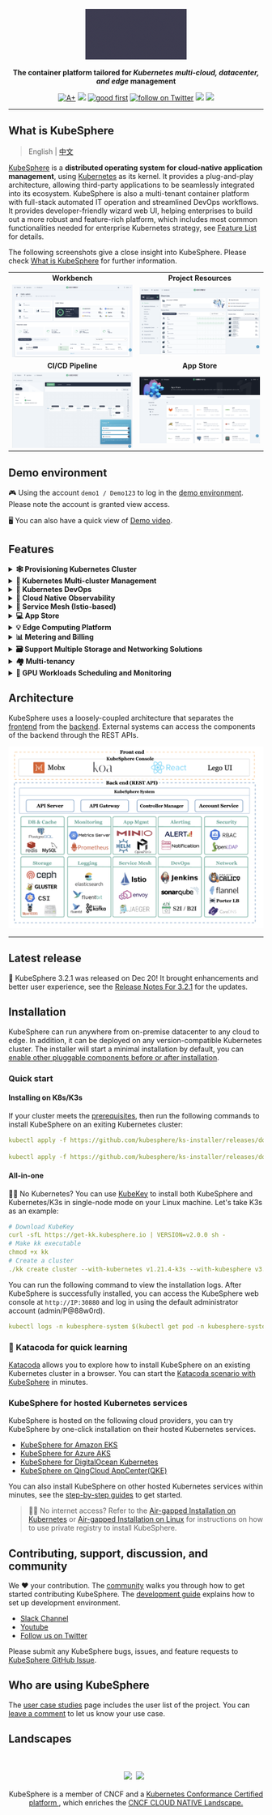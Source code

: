 <p align="center">
<a href="https://kubesphere.io/"><img src="docs/images/kubesphere-icon.gif" alt="banner" width="200px"></a>
</p>

<p align="center">
<b>The container platform tailored for <i>Kubernetes multi-cloud, datacenter, and edge</i> management</b>
</p>

<p align=center>
<a href="https://goreportcard.com/report/github.com/kubesphere/kubesphere"><img src="https://goreportcard.com/badge/github.com/kubesphere/kubesphere" alt="A+"></a>
<a href="https://hub.docker.com/r/kubesphere/ks-installer"><img src="https://img.shields.io/docker/pulls/kubesphere/ks-installer"></a>
<a href="https://github.com/search?q=user%3Akubesphere+user%3Akubesphere-sigs+label%3A%22good+first+issue%22+state%3Aopen&type=Issues&ref=advsearch&l=&l="><img src="https://img.shields.io/github/issues/badges/shields/good%20first%20issue" alt="good first"></a>
<a href="https://twitter.com/intent/follow?screen_name=KubeSphere"><img src="https://img.shields.io/twitter/follow/KubeSphere?style=social" alt="follow on Twitter"></a>
<a href="https://join.slack.com/t/kubesphere/shared_invite/enQtNTE3MDIxNzUxNzQ0LTZkNTdkYWNiYTVkMTM5ZThhODY1MjAyZmVlYWEwZmQ3ODQ1NmM1MGVkNWEzZTRhNzk0MzM5MmY4NDc3ZWVhMjE"><img src="https://img.shields.io/badge/Slack-600%2B-blueviolet?logo=slack&amp;logoColor=white"></a>
<a href="https://www.youtube.com/channel/UCyTdUQUYjf7XLjxECx63Hpw"><img src="https://img.shields.io/youtube/channel/subscribers/UCyTdUQUYjf7XLjxECx63Hpw?style=social"></a>
</p>


----

## What is KubeSphere

> English | [中文](README_zh.md)

[KubeSphere](https://kubesphere.io/) is a **distributed operating system for cloud-native application management**, using [Kubernetes](https://kubernetes.io) as its kernel. It provides a plug-and-play architecture, allowing third-party applications to be seamlessly integrated into its ecosystem. KubeSphere is also a multi-tenant container platform with full-stack automated IT operation and streamlined DevOps workflows. It provides developer-friendly wizard web UI, helping enterprises to build out a more robust and feature-rich platform, which includes most common functionalities needed for enterprise Kubernetes strategy, see [Feature List](#features) for details.

The following screenshots give a close insight into KubeSphere. Please check [What is KubeSphere](https://kubesphere.io/docs/introduction/what-is-kubesphere/) for further information.

<table>
  <tr>
      <td width="50%" align="center"><b>Workbench</b></td>
      <td width="50%" align="center"><b>Project Resources</b></td>
  </tr>
  <tr>
     <td><img src="docs/images/console.png"/></td>
     <td><img src="docs/images/project.png"/></td>
  </tr>
  <tr>
      <td width="50%" align="center"><b>CI/CD Pipeline</b></td>
      <td width="50%" align="center"><b>App Store</b></td>
  </tr>
  <tr>
     <td><img src="docs/images/cicd.png"/></td>
     <td><img src="docs/images/app-store.png"/></td>
  </tr>
</table>

## Demo environment

🎮 Using the account `demo1 / Demo123` to log in the [demo environment](https://demo.kubesphere.io/). Please note the account is granted view access. 

🖥 You can also have a quick view of [Demo video](https://youtu.be/YxZ1YUv0CYs).

## Features

<details>
  <summary><b>🕸 Provisioning Kubernetes Cluster</b></summary>
  Support deploy Kubernetes on any infrastructure, support online and air-gapped installation, <a href="https://kubesphere.io/docs/installing-on-linux/introduction/intro/">learn more</a>.
  </details>

<details>
  <summary><b>🔗 Kubernetes Multi-cluster Management</b></summary>
  Provide a centralized control plane to manage multiple Kubernetes clusters, support propagate an app to multiple K8s clusters across different cloud providers.
  </details>

<details>
  <summary><b>🤖 Kubernetes DevOps</b></summary>
  Provide out-of-box CI/CD based on Jenkins, and offers automated workflow tools including binary-to-image (B2I) and source-to-image (S2I), <a href="https://kubesphere.io/devops/">learn more</a>.
  </details>

<details>
  <summary><b>🔎 Cloud Native Observability</b></summary>
  Multi-dimensional monitoring, events and auditing logs are supported; multi-tenant log query and collection, alerting and notification are built-in, <a href="https://kubesphere.io/observability/">learn more</a>.
  </details>

<details>
  <summary><b>🧩 Service Mesh (Istio-based)</b></summary>
  Provide fine-grained traffic management, observability and tracing for distributed microservice applications, provides visualization for traffic topology, <a href="https://kubesphere.io/service-mesh/">learn more</a>.
  </details>

<details>
  <summary><b>💻 App Store</b></summary>
  Provide an App Store for Helm-based applications, and offer application lifecycle management on Kubernetes platform, <a href="https://kubesphere.io/docs/pluggable-components/app-store/">learn more</a>.
  </details>

<details>
  <summary><b>💡 Edge Computing Platform</b></summary>
  KubeSphere integrates <a href="https://kubeedge.io/en/">KubeEdge</a> to enable users to deploy applications on the edge devices and view logs and monitoring metrics of them on the console, <a href="https://kubesphere.io/docs/pluggable-components/kubeedge/">learn more</a>.
  </details>

<details>
  <summary><b>📊 Metering and Billing</b></summary>
  Track resource consumption at different levels on a unified dashboard, which helps you make better-informed decisions on planning and reduce the cost, <a href="https://kubesphere.io/docs/toolbox/metering-and-billing/view-resource-consumption/">learn more</a>.
  </details>

<details>
  <summary><b>🗃 Support Multiple Storage and Networking Solutions</b></summary>
  <li>Support GlusterFS, CephRBD, NFS, LocalPV solutions, and provide CSI plugins to consume storage from multiple cloud providers.</li><li>Provide Load Balancer Implementation <a href="https://github.com/kubesphere/openelb">OpenELB</a> for Kubernetes in bare-metal, edge, and virtualization.</li><li> Provides network policy and Pod IP pools management, support Calico, Flannel, Kube-OVN</li>.</li>.
  </details>

<details>
  <summary><b>🏘 Multi-tenancy</b></summary>
  Provide unified authentication with fine-grained roles and three-tier authorization system, and support AD/LDAP authentication.
  </details>

<details>
  <summary><b>🧠 GPU Workloads Scheduling and Monitoring</b></summary>
  Create GPU workloads on the GUI, schedule GPU resources, and manage GPU resource quotas by tenant.
  </details>


## Architecture

KubeSphere uses a loosely-coupled architecture that separates the [frontend](https://github.com/kubesphere/console) from the [backend](https://github.com/kubesphere/kubesphere). External systems can access the components of the backend through the REST APIs. 

![Architecture](docs/images/architecture.png)

----

## Latest release

🎉 KubeSphere 3.2.1 was released on Dec 20! It brought enhancements and better user experience, see the [Release Notes For 3.2.1](https://kubesphere.io/docs/release/release-v321/) for the updates.
## Installation

KubeSphere can run anywhere from on-premise datacenter to any cloud to edge. In addition, it can be deployed on any version-compatible Kubernetes cluster. The installer will start a minimal installation by default, you can [enable other pluggable components before or after installation](https://kubesphere.io/docs/quick-start/enable-pluggable-components/).
### Quick start
#### Installing on K8s/K3s

If your cluster meets the [prerequisites](https://kubesphere.io/docs/quick-start/minimal-kubesphere-on-k8s/#prerequisites), then run the following commands to install KubeSphere on an exiting Kubernetes cluster:

```yaml
kubectl apply -f https://github.com/kubesphere/ks-installer/releases/download/v3.2.1/kubesphere-installer.yaml
   
kubectl apply -f https://github.com/kubesphere/ks-installer/releases/download/v3.2.1/cluster-configuration.yaml
```
#### All-in-one

👨‍💻 No Kubernetes? You can use [KubeKey](https://github.com/kubesphere/kubekey) to install both KubeSphere and Kubernetes/K3s in single-node mode on your Linux machine. Let's take K3s as an example:

```yaml
# Download KubeKey
curl -sfL https://get-kk.kubesphere.io | VERSION=v2.0.0 sh -
# Make kk executable
chmod +x kk
# Create a cluster
./kk create cluster --with-kubernetes v1.21.4-k3s --with-kubesphere v3.2.1
```

You can run the following command to view the installation logs. After KubeSphere is successfully installed, you can access the KubeSphere web console at `http://IP:30880` and log in using the default administrator account (admin/P@88w0rd).

```yaml
kubectl logs -n kubesphere-system $(kubectl get pod -n kubesphere-system -l app=ks-install -o jsonpath='{.items[0].metadata.name}') -f
``` 
### 🐯 Katacoda for quick learning

[Katacoda](https://www.katacoda.com/) allows you to explore how to install KubeSphere on an existing Kubernetes cluster in a browser. You can start the [Katacoda scenario with KubeSphere](https://www.katacoda.com/kubesphere/scenarios/install-kubesphere-on-kubernetes) in minutes.
### KubeSphere for hosted Kubernetes services

KubeSphere is hosted on the following cloud providers, you can try KubeSphere by one-click installation on their hosted Kubernetes services. 

- [KubeSphere for Amazon EKS](https://aws.amazon.com/quickstart/architecture/qingcloud-kubesphere/)
- [KubeSphere for Azure AKS](https://market.azure.cn/marketplace/apps/qingcloud.kubesphere)
- [KubeSphere for DigitalOcean Kubernetes](https://marketplace.digitalocean.com/apps/kubesphere)
- [KubeSphere on QingCloud AppCenter(QKE)](https://www.qingcloud.com/products/kubesphereqke)

You can also install KubeSphere on other hosted Kubernetes services within minutes, see the [step-by-step guides](https://kubesphere.io/docs/installing-on-kubernetes/) to get started.

> 👨‍💻 No internet access? Refer to the [Air-gapped Installation on Kubernetes](https://kubesphere.io/docs/installing-on-kubernetes/on-prem-kubernetes/install-ks-on-linux-airgapped/) or [Air-gapped Installation on Linux](https://kubesphere.io/docs/installing-on-linux/introduction/air-gapped-installation/) for instructions on how to use private registry to install KubeSphere.
## Contributing, support, discussion, and community

We :heart: your contribution. The [community](https://github.com/kubesphere/community) walks you through how to get started contributing KubeSphere. The [development guide](https://github.com/kubesphere/community/tree/master/developer-guide/development) explains how to set up development environment.

- [Slack Channel](https://join.slack.com/t/kubesphere/shared_invite/enQtNTE3MDIxNzUxNzQ0LTZkNTdkYWNiYTVkMTM5ZThhODY1MjAyZmVlYWEwZmQ3ODQ1NmM1MGVkNWEzZTRhNzk0MzM5MmY4NDc3ZWVhMjE)
- [Youtube](https://www.youtube.com/channel/UCyTdUQUYjf7XLjxECx63Hpw)
- [Follow us on Twitter](https://twitter.com/KubeSphere)

Please submit any KubeSphere bugs, issues, and feature requests to [KubeSphere GitHub Issue](https://github.com/kubesphere/kubesphere/issues).
## Who are using KubeSphere

The [user case studies](https://kubesphere.io/case/) page includes the user list of the project. You can [leave a comment](https://github.com/kubesphere/kubesphere/issues/4123) to let us know your use case.
## Landscapes

<p align="center">
<br/><br/>
<img src="https://landscape.cncf.io/images/left-logo.svg" width="150"/>&nbsp;&nbsp;<img src="https://landscape.cncf.io/images/right-logo.svg" width="200"/>&nbsp;&nbsp;
<br/><br/>
KubeSphere is a member of CNCF and a <a href="https://www.cncf.io/certification/software-conformance/#logos">Kubernetes Conformance Certified platform
</a>, which enriches the <a href="https://landscape.cncf.io/?landscape=observability-and-analysis&license=apache-license-2-0">CNCF CLOUD NATIVE Landscape.
</a>
</p>
